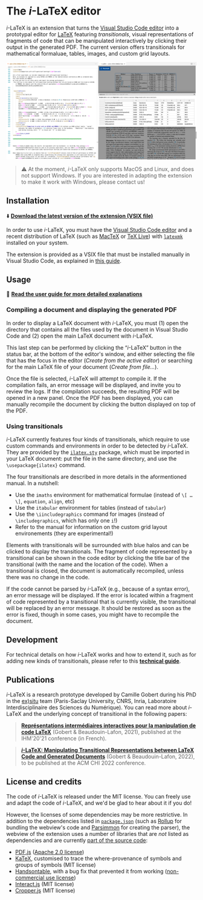 # The _i_-LaTeX editor

_i_-LaTeX is an extension that turns the [Visual Studio Code editor](https://code.visualstudio.com/) into a prototypal editor for [LaTeX](https://www.latex-project.org/) featuring _transitionals_, visual representations of fragments of code that can be manipulated interactively by clicking their output in the generated PDF.
The current version offers transitionals for mathematical formaluae, tables, images, and custom grid layouts.

![Screenshot of VS Code running i-LaTeX](./misc/ilatex-screenshot.png)

> ⚠️ At the moment, _i_-LaTeX only supports MacOS and Linux, and does not support Windows. If you are interested in adapting the extension to make it work with Windows, please contact us!


## Installation

⬇️ [**Download the latest version of the extension (VSIX file)**](https://github.com/exsitu-projects/ilatex/raw/ci-vscode-extension/ilatex.vsix)



In order to use _i_-LaTeX, you must have the [Visual Studio Code editor](https://code.visualstudio.com/) and a recent distribution of LaTeX (such as [MacTeX](https://tug.org/mactex/) or [TeX Live](https://www.tug.org/texlive/)) with [`latexmk`](https://ctan.org/pkg/latexmk) installed on your system.

The extension is provided as a VSIX file that must be installed manually in Visual Studio Code, as explained in [this guide](https://code.visualstudio.com/docs/editor/extension-marketplace#_install-from-a-vsix).



## Usage

📖 [**Read the user guide for more detailed explanations**](./misc/user-guide.pdf)

### Compiling a document and displaying the generated PDF

In order to display a LaTeX document with _i_-LaTeX, you must (1) open the directory that contains all the files used by the document in Visual Studio Code and (2) open the main LaTeX document with _i_-LaTeX.

This last step can be performed by clicking the “_i_-LaTeX” button in the status bar, at the bottom of the editor's window, and either selecting the file that has the focus in the editor (_Create from the active editor_) or searching for the main LaTeX file of your document (_Create from file..._).

Once the file is selected, _i_-LaTeX will attempt to compile it.
If the compilation fails, an error message will be displayed, and invite you to review the logs.
If the compilation succeeds, the resulting PDF will be opened in a new panel.
Once the PDF has been displayed, you can manually recompile the document by clicking the button displayed on top of the PDF.

### Using transitionals

_i_-LaTeX currently features four kinds of transitionals, which require to use custom commands and environments in order to be detected by _i_-LaTeX. They are provided by the [`ilatex.sty`](./latex/ilatex.sty) package, which must be imported in your LaTeX document: put the file in the same directory, and use the `\usepackage{ilatex}` command.

The four transitionals are described in more details in the aformentioned manual. In a nutshell:

- Use the `imaths` environment for mathematical formulae (instead of `\[ … \]`, `equation`, `align`, etc)
- Use the `itabular` environment for tables (instead of `tabular`)
- Use the `\iincludegraphics` command for images (instead of `\includegraphics`, which has only one `i`!)
- Refer to the manual for information on the custom grid layout environements (they are experimental!)

Elements with transitionals will be surrounded with blue halos and can be clicked to display the transitionals.
The fragment of code represented by a transitional can be shown in the code editor by clicking the title bar of the transitional (with the name and the location of the code).
When a transitional is closed, the document is automatically recompiled, unless there was no change in the code.

If the code cannot be parsed by _i_-LaTeX (e.g., because of a syntax error), an error message will be displayed. If the error is located within a fragment of code represented by a transitional that is currently visible, the transitional will be replaced by an error message. It should be restored as soon as the error is fixed, though in some cases, you might have to recompile the document.




## Development

For technical details on how _i_-LaTeX works and how to extend it, such as for adding new kinds of transitionals, please refer to this [**technical guide**](./TECHNICAL-GUIDE.md).



## Publications

_i_-LaTeX is a research prototype developed by Camille Gobert during his PhD in the [ex)situ](https://ex-situ.lri.fr/) team (Paris-Saclay University, CNRS, Inria, Laboratoire Interdisciplinaire des Sciences du Numérique).
You can read more about _i_-LaTeX and the underlying concept of transitional in the following papers:

> [**Représentations intermédiaires interactives pour la manipulation de code LaTeX**](https://dl.acm.org/doi/10.1145/3450522.3451325)
> (Gobert & Beaudouin-Lafon, 2021), published at the IHM'20'21 conference (in French).

> [**_i_-LaTeX: Manipulating Transitional Representations between LaTeX Code and Generated Documents**](https://doi.org/10.1145/3491102.3517494)
> (Gobert & Beaudouin-Lafon, 2022), to be published at the ACM CHI 2022 conference.



## License and credits

The code of _i_-LaTeX is released under the MIT license.
You can freely use and adapt the code of _i_-LaTeX, and we'd be glad to hear about it if you do!


However, the licenses of some dependencies may be more restrictive. In addition to the dependencies listed in [`package.json`](./package.json) (such as [Rollup](https://rollupjs.org) for bundling the webview's code and [Parsimmon](https://github.com/jneen/parsimmon) for creating the parser), the webview of the extension uses a number of libraries that are _not_ listed as dependencies and are currently [part of the source code](./src/webview/template/static):

- [PDF.js](https://mozilla.github.io/pdf.js/) ([Apache 2.0 license](https://github.com/mozilla/pdf.js/blob/master/LICENSE))
- [KaTeX](https://katex.org/), customised to trace the where-provenance of symbols and groups of symbols (MIT license)
- [Handsontable](https://handsontable.com/), with a bug fix that prevented it from working ([non-commercial use license](https://github.com/handsontable/handsontable/blob/master/handsontable-non-commercial-license.pdf))
- [Interact.js](https://interactjs.io/) (MIT license)
- [Cropper.js](https://fengyuanchen.github.io/cropperjs/) (MIT license)
